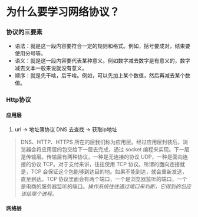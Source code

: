 # 为什么要学习网络协议？
### 协议的三要素
- 语法：就是这一段内容要符合一定的规则和格式。例如，括号要成对，结束要使用分号等。
- 语义：就是这一段内容要代表某种意义。例如数字减去数字是有意义的，数字减去文本一般来说就没有意义。
- 顺序：就是先干啥，后干啥。例如，可以先加上某个数值，然后再减去某个数值。
### Http协议

#### 应用层
1. url -> 地址簿协议 DNS 去查找 -> 获取ip地址
>DNS、HTTP、HTTPS 所在的层我们称为应用层。经过应用层封装后，浏览器会将应用层的包交给下一层去完成，通过 socket 编程来实现。下一层是传输层。传输层有两种协议，一种是无连接的协议 UDP，一种是面向连接的协议 TCP。对于支付来讲，往往使用 TCP 协议。所谓的面向连接就是，TCP 会保证这个包能够到达目的地。如果不能到达，就会重新发送，直至到达。TCP 协议里面会有两个端口，一个是浏览器监听的端口，一个是电商的服务器监听的端口。*操作系统往往通过端口来判断，它得到的包应该给哪个进程。*

#### 网络层
